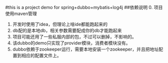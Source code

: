 #this is a project demo for spring+dubbo+mybatis+log4j
##依赖说明
0. 项目使用maven管理
1. 开发时使用了idea，但理论上啥ide都能跑起来的
2. db配的是本地db，相关参数需要配成你的db才能跑起来
3. 项目可能还用了一些私服内部的包，不过可以删掉，不影响的。
4. 该dubbo的demo只实现了provider模块，消费者模块没有。
5. dubbo依赖于zookeeper运行，需要本地安装一个zookeeper，并且把地址配置到相应的配置文件上。
